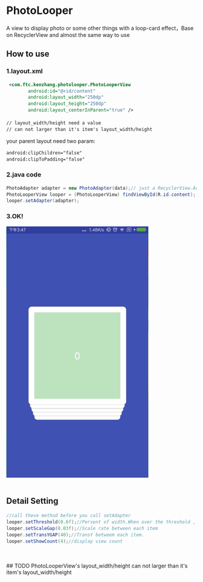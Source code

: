 # PhotoLooper
A view to display photo or some other things with a loop-card effect，Base on RecyclerView and almost the same way to use

## How to use
### 1.layout.xml
```xml
 <com.ftc.kenzhang.photolooper.PhotoLooperView
        android:id="@+id/content"
        android:layout_width="250dp"
        android:layout_height="250dp" 
        android:layout_centerInParent="true" />

// layout_width/height need a value
// can not larger than it's item's layout_width/height
```
your parent layout need two param:<br>
```xml
android:clipChildren="false"
android:clipToPadding="false"
 ```
### 2.java code

```java
PhotoAdapter adapter = new PhotoAdapter(data);// just a RecyclerView.Adapter
PhotoLooperView looper = (PhotoLooperView) findViewById(R.id.content);
looper.setAdapter(adapter);
```
### 3.OK!

![](https://github.com/UniqueKenzhang/PhotoLooper/blob/master/raw/photo_looper.gif)
<br><br>

## Detail Setting
```java
//call these method before you call setAdapter
looper.setThreshold(0.6f);//Persent of width.When over the threshold , the drag view will be recycled.
looper.setScaleGap(0.03f);//Scale rate between each item
looper.setTransYGAP(40);//TransY betweem each item.
looper.setShowCount(4);//display view count
```
<br>
<br>
## TODO
PhotoLooperView's layout_width/height can not larger than it's item's layout_width/height
